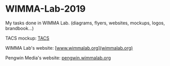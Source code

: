 # WIMMA-Lab-2019

My tasks done in WIMMA Lab. (diagrams, flyers, websites, mockups, logos, brandbook...)

TACS mockup: [TACS](https://www.figma.com/file/EXOxSMMolAkhfWCIDobXo3oe/TACS?node-id=0%3A1)


WIMMA Lab's website: [www.wimmalab.org](wimmalab.org)

Pengwin Media's website: [pengwin.wimmalab.org](pengwin.wimmalab.org)
